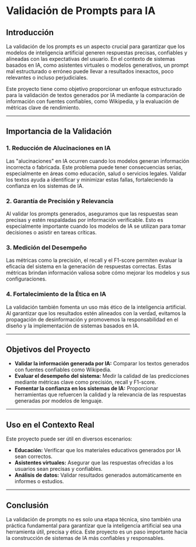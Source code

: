 # Validación de Prompts para IA

## Introducción

La validación de los prompts es un aspecto crucial para garantizar que los modelos de inteligencia artificial generen respuestas precisas, confiables y alineadas con las expectativas del usuario. En el contexto de sistemas basados en IA, como asistentes virtuales o modelos generativos, un prompt mal estructurado o erróneo puede llevar a resultados inexactos, poco relevantes o incluso perjudiciales.

Este proyecto tiene como objetivo proporcionar un enfoque estructurado para la validación de textos generados por IA mediante la comparación de información con fuentes confiables, como Wikipedia, y la evaluación de métricas clave de rendimiento.

---

## Importancia de la Validación

### 1. **Reducción de Alucinaciones en IA**
Las "alucinaciones" en IA ocurren cuando los modelos generan información incorrecta o fabricada. Este problema puede tener consecuencias serias, especialmente en áreas como educación, salud o servicios legales. Validar los textos ayuda a identificar y minimizar estas fallas, fortaleciendo la confianza en los sistemas de IA.

### 2. **Garantía de Precisión y Relevancia**
Al validar los prompts generados, aseguramos que las respuestas sean precisas y estén respaldadas por información verificable. Esto es especialmente importante cuando los modelos de IA se utilizan para tomar decisiones o asistir en tareas críticas.

### 3. **Medición del Desempeño**
Las métricas como la precisión, el recall y el F1-score permiten evaluar la eficacia del sistema en la generación de respuestas correctas. Estas métricas brindan información valiosa sobre cómo mejorar los modelos y sus configuraciones.

### 4. **Fortalecimiento de la Ética en IA**
La validación también fomenta un uso más ético de la inteligencia artificial. Al garantizar que los resultados estén alineados con la verdad, evitamos la propagación de desinformación y promovemos la responsabilidad en el diseño y la implementación de sistemas basados en IA.

---

## Objetivos del Proyecto

- **Validar la información generada por IA:** Comparar los textos generados con fuentes confiables como Wikipedia.
- **Evaluar el desempeño del sistema:** Medir la calidad de las predicciones mediante métricas clave como precisión, recall y F1-score.
- **Fomentar la confianza en los sistemas de IA:** Proporcionar herramientas que refuercen la calidad y la relevancia de las respuestas generadas por modelos de lenguaje.

---

## Uso en el Contexto Real

Este proyecto puede ser útil en diversos escenarios:
- **Educación:** Verificar que los materiales educativos generados por IA sean correctos.
- **Asistentes virtuales:** Asegurar que las respuestas ofrecidas a los usuarios sean precisas y confiables.
- **Análisis de datos:** Validar resultados generados automáticamente en informes o estudios.

---

## Conclusión

La validación de prompts no es solo una etapa técnica, sino también una práctica fundamental para garantizar que la inteligencia artificial sea una herramienta útil, precisa y ética. Este proyecto es un paso importante hacia la construcción de sistemas de IA más confiables y responsables.


